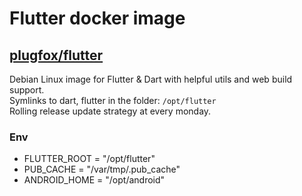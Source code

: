 # Flutter docker image  
  
## [plugfox/flutter](https://hub.docker.com/r/plugfox/flutter)  
  
Debian Linux image for Flutter & Dart with helpful utils and web build support.  
Symlinks to dart, flutter in the folder: `/opt/flutter`  
Rolling release update strategy at every monday.  
  
### Env  
+ FLUTTER_ROOT = "/opt/flutter"  
+ PUB_CACHE    = "/var/tmp/.pub_cache"  
+ ANDROID_HOME = "/opt/android"  
  